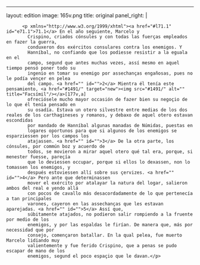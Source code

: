 <?xml version="1.0" encoding="UTF-8"?>
---
layout: edition
image: 165v.png 
title: original 
panel_right: |  
            
          <p xmlns="http://www.w3.org/1999/xhtml"><a href="#l71.1" id="e71.1">71.1</a> En el año seguiente, Marcelo y
            Crispino, criados cónsules y con todas las fuerças empleados en fazer la guerra,
            conduxeron dos exércitos consulares contra los enemigos. Y
            Hanníbal, no confiando que los podiesse resistir a la eguala en el
            campo, segund que antes muchas vezes, assí mesmo en aquel tiempo pensó poner todo su
            ingenio en tomar su enemigo por assechanças engañosas, pues no le podía vençer en pelea
            del campo. <a href="" id="">2</a> Mientra él tenía este pensamiento, <a href="#1491/" target="new"><img src="#1491/" alt="" title="Facsímil"/></a>[177v,a]
            ofreciósele mucho mayor occasión de fazer bien su negoçio de lo que él tenía pensado en
            su osadía. Estava un otero silvestre entre medias de los dos reales de los carthagineses y romanos, y debaxo de aquel otero estavan escondidas
            por mandado de Hanníbal algunas manadas de Númidas, puestas en
            logares oportunos para que si algunos de los enemigos se esparziessen por los campos los
            atajassen. <a href="" id="">3</a> De la otra parte, los cónsules, por commún boz y acuerdo de
            todos, se movieron a mirar aquel otero qué tal era, porque, si menester fuesse, pareçía
            que lo deviessen occupar, porque si ellos lo dexassen, non lo tomassen los enemigos, y
            después estoviessen allí sobre sus çervizes. <a href="" id="">4</a> Pero ante que determinassen
            mover el exército por atalayar la natura del logar, salieron ambos del real e yendo allá
            con pocos de cavallo más desacordadamente de lo que pertenecía a tan principales
            varones, cayeron en las assechanças que les estavan aparejadas. <a href="" id="">5</a> Assí que,
            súbitamente atajados, no podieron salir rompiendo a la fruente por medio de los
            enemigos, y por las espaldas le firían. De manera que, más por necessidad que por
            consejo, començaron batallar. En la qual pelea, fue muerto Marcelo lidiando muy
            valientemente y fue ferido Crispino, que a penas se pudo escapar de mano de los
            enemigos, segund el poco espaçio que le davan.</p>
        